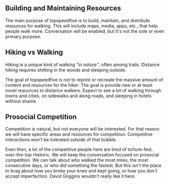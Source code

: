 ## Building and Maintaining Resources
The main purpose of topspeedfive is to build, maintain, and distribute resources for walking. This will include maps, media, apps, etc., that help people walk more. Conversation will be enabled, but it's not the sole or even primary purpose.

## Hiking vs Walking
Hiking is a unique kind of walking _"in nature"_, often among trails. Distance hiking requires shitting in the woods and sleeping outside.

The goal of topspeedfive is not to reprint or recreate the massive amount of content and resources for the hiker. The goal is provide new or at least novel resources to distance walkers. Expect to see a lot of walking through towns and cities, on sidewalks and along roads, and sleeping in hotels without shame.

## Prosocial Competition
Competition is natural, but not everyone will be interested. For that reason we will have specific areas and resources for competition. Competitive interactions won't be tolerated outside of that bubble.

Even then, a lot of the competitive people here are tired of torture-fest, over-the-top rhetoric. We will keep the conversation focused on prosocial competition. We can talk about who walked the most miles, the most consecutive days, or who did something the fastest. But this isn't the place to brag about how you broke your knee and kept going, or how you don't accept imperfection. David Goggins wouldn't really like it here.
